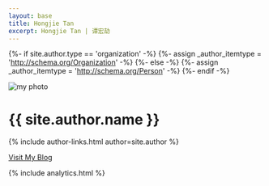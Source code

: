 ```yaml
---
layout: base
title: Hongjie Tan
excerpt: Hongjie Tan | 谭宏劼
---
```


{%- if site.author.type == 'organization' -%}
  {%- assign _author_itemtype = 'http://schema.org/Organization' -%}
{%- else -%}
  {%- assign _author_itemtype = 'http://schema.org/Person' -%}
{%- endif -%}

<div itemscope itemtype="{{ _author_itemtype }}" class="layout--author">
  <div class="main">
    <div class="content">
      <div class="author-avatar">
        <img itemprop="image" alt="my photo" src="https://wx3.sinaimg.cn/large/73bd9e13ly1fjkqy66hl8j208c08c0td.jpg" />
      </div>
      <h1 itemprop="name" class="title-text">{{ site.author.name }}</h1>
      {% include author-links.html author=site.author %}
      <p><a itemprop="url" class="social-link blog" title="Visit my blog." href="/blog" target="_self">Visit My Blog</a></p>
    </div>
  </div>
</div>
<script>{%- include scripts/common.js -%}</script>
{% include analytics.html %}